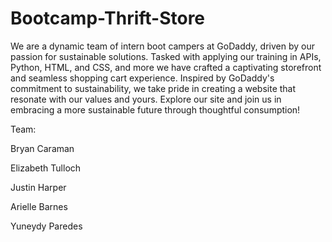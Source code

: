 # Bootcamp-Thrift-Store


We are a dynamic team of intern boot campers at GoDaddy, driven by our passion for sustainable solutions. Tasked with applying our training in APIs, Python, HTML, and CSS, and more we have crafted a captivating storefront and seamless shopping cart experience. 
Inspired by GoDaddy's commitment to sustainability, we take pride in creating a website that resonate with our values and yours. Explore our site and join us in 
embracing a more sustainable future through thoughtful consumption!

Team:

Bryan Caraman 

Elizabeth Tulloch

Justin Harper

Arielle Barnes

Yuneydy Paredes
